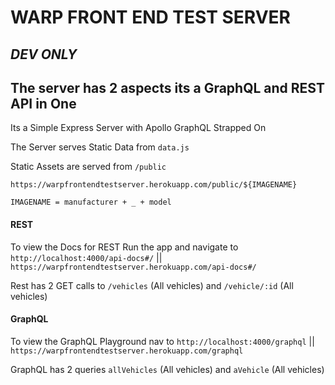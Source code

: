 # WARP FRONT END TEST SERVER

## _DEV ONLY_

## The server has 2 aspects its a GraphQL and REST API in One

Its a Simple Express Server with Apollo GraphQL Strapped On

The Server serves Static Data from `data.js`

Static Assets are served from `/public`

`https://warpfrontendtestserver.herokuapp.com/public/${IMAGENAME}`

`IMAGENAME = manufacturer + _ + model`

#### REST

To view the Docs for REST Run the app and navigate to `http://localhost:4000/api-docs#/` || `https://warpfrontendtestserver.herokuapp.com/api-docs#/`

Rest has 2 GET calls to `/vehicles` (All vehicles) and `/vehicle/:id` (All vehicles)

#### GraphQL

To view the GraphQL Playground nav to `http://localhost:4000/graphql` || `https://warpfrontendtestserver.herokuapp.com/graphql`

GraphQL has 2 queries `allVehicles` (All vehicles) and `aVehicle` (All vehicles)
